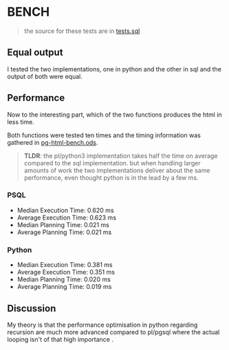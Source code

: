 # BENCH

> the source for these tests are in [tests.sql](./tests.sql)

## Equal output

I tested the two implementations, one in python and the other in sql and the output of both were equal.

## Performance

Now to the interesting part, which of the two functions produces the html in less time.

Both functions were tested ten times and the timing information was gathered in [pg-html-bench.ods](./pg-html-bench.ods).

> **TLDR**: the pl/python3 implementation takes half the time on average compared to the sql implementation.
> but when handling larger amounts of work the two implementations deliver about the same performance, even thought python is in the lead by a few ms.

### PSQL

* Median Execution Time: 0.620 ms
* Average Execution Time: 0.623 ms
* Median Planning Time: 0.021 ms
* Average Planning Time: 0.021 ms

### Python

* Median Execution Time: 0.381 ms
* Average Execution Time: 0.351 ms
* Median Planning Time: 0.020 ms
* Average Planning Time: 0.019 ms

## Discussion

My theory is that the performance optimisation in python regarding recursion are much more advanced
compared to pl/pgsql where the actual looping isn't of that high importance .
